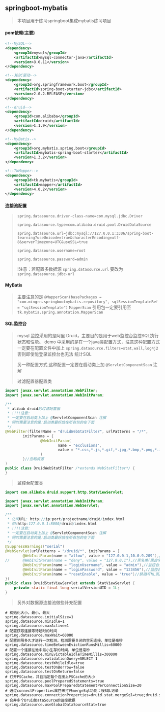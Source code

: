 ## springboot-mybatis
> 本项目用于练习springboot集成mybatis练习项目

#### pom依赖(主要)
```xml
<!--MySQL-->
<dependency>
	<groupId>mysql</groupId>
	<artifactId>mysql-connector-java</artifactId>
	<version>8.0.11</version>
</dependency>

<!--JDBC驱动-->
<dependency>
	<groupId>org.springframework.boot</groupId>
	<artifactId>spring-boot-starter-jdbc</artifactId>
	<version>2.0.2.RELEASE</version>
</dependency>

<!--druid-->
<dependency>
	<groupId>com.alibaba</groupId>
	<artifactId>druid</artifactId>
	<version>1.1.9</version>
</dependency>

<!--MyBatis-->
<dependency>
	<groupId>org.mybatis.spring.boot</groupId>
	<artifactId>mybatis-spring-boot-starter</artifactId>
	<version>1.3.2</version>
</dependency>

<!--TkMapper-->
<dependency>
	<groupId>tk.mybatis</groupId>
	<artifactId>mapper</artifactId>
	<version>4.0.2</version>
</dependency>
```

#### 连接池配置
> `spring.datasource.driver-class-name=com.mysql.jdbc.Driver`
>
>`spring.datasource.type=com.alibaba.druid.pool.DruidDataSource`
>
>`spring.datasource.url=jdbc:mysql://127.0.0.1:3306/spring-boot-learning?useUnicode=true&characterEncoding=utf-8&serverTimezone=UTC&useSSL=true`
>
>`spring.datasource.username=root`
>
>`spring.datasource.password=admin`
>
> !注意：若配置多数据源 `spring.datasource.url` 要改为 `spring.datasource.jdbc-url`

#### MyBatis
> 主要注意的是 `@MapperScan(basePackages = "com.mingrn.springbootmybatis.repository", sqlSessionTemplateRef = "sqlSessionTemplate")`
`MapperScan` 引用包一定要引用至 `tk.mybatis.spring.annotation.MapperScan`

#### SQL监控台
> mysql 监控采用的是阿里 Druid，主要目的是用于web监控台监控SQL执行状态和性能。
  demo 中采用的是在一个java类配置方式，注意这种配置方式一定要在配置文件中加上 `spring.datasource.filters=stat,wall,log4j2` 否则即使能登录监控台也无法
  统计SQL
>
> 另一种配置方式,这种配置一定要在启动类上加 `@ServletComponentScan` 注解
>
> 过滤配置器配置类
```java
import javax.servlet.annotation.WebFilter;
import javax.servlet.annotation.WebInitParam;

/**
 * alibab druid的过滤配置器
 * !!!!注意:
 * 一定要在启动类上加上 @ServletComponentScan 注解
 * 同时需要注意的是:启动类最好放在所有包的在下面
 */
@WebFilter(filterName = "druidWebStatFilter", urlPatterns = "/*",
		initParams = {
				@WebInitParam(
						name = "exclusions",
						value = "*.css,*.js,*.gif,*.jpg,*.bmp,*.png,*.ico,*.mp4,/druid/*"
				)
		}//忽略资源
)
public class DruidWebStatFilter /*extends WebStatFilter*/ {
}
```
> 监控台配置类
```java
import com.alibaba.druid.support.http.StatViewServlet;

import javax.servlet.annotation.WebInitParam;
import javax.servlet.annotation.WebServlet;

/**
 * 访问URL: http://ip:port/projectname/druid/index.html
 * 如:http:127.0.0.1:8080/druid/index.html
 * !!!!注意:
 * 一定要在启动类上加上 @ServletComponentScan 注解
 * 同时需要注意的是:启动类最好放在所有包的在下面
 */
@SuppressWarnings("serial")
@WebServlet(urlPatterns = "/druid/*", initParams = {
		@WebInitParam(name = "allow", value = "127.0.0.1,10.0.9.209"),//白名单
//		@WebInitParam(name = "deny", value = "127.0.0.1"),//黑名单(黑白名单共同存在是,deny优于allow)
		@WebInitParam(name = "loginUsername", value = "admin"),//监控台访问账号
		@WebInitParam(name = "loginPassword", value = "123456"),//监控台访问密码
		@WebInitParam(name = "resetEnable", value = "true")//禁用HTML页面上的Reset All功能
})
public class DruidStatViewServlet extends StatViewServlet {
	private static final long serialVersionUID = 1L;
}
```

> 另外对数据源连接池做些补充配置
```
# 初始化大小，最小，最大
spring.datasource.initialSize=1
spring.datasource.minIdle=1
spring.datasource.maxActive=1
# 配置获取连接等待超时的时间
spring.datasource.maxWait=60000
# 配置间隔多久才进行一次检测，检测需要关闭的空闲连接，单位是毫秒
spring.datasource.timeBetweenEvictionRunsMillis=60000
# 配置一个连接在池中最小生存的时间，单位是毫秒
spring.datasource.minEvictableIdleTimeMillis=300000
spring.datasource.validationQuery=SELECT 1
spring.datasource.testWhileIdle=true
spring.datasource.testOnBorrow=false
spring.datasource.testOnReturn=false
# 打开PSCache，并且指定每个连接上PSCache的大小
spring.datasource.poolPreparedStatements=true
spring.datasource.maxPoolPreparedStatementPerConnectionSize=20
# 通过connectProperties属性来打开mergeSql功能；慢SQL记录
spring.datasource.connectionProperties=druid.stat.mergeSql=true;druid.stat.slowSqlMillis=5000
# 合并多个DruidDataSource的监控数据
spring.datasource.useGlobalDataSourceStat=true
```
